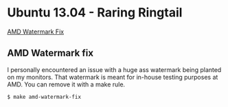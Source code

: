 # Ubuntu 13.04 - Raring Ringtail

[AMD Watermark Fix](#amd-watermark-fix)

## AMD Watermark fix
I personally encountered an issue with a huge ass watermark being planted on my monitors.
That watermark is meant for in-house testing purposes at AMD. You can remove it with a make rule.

```
$ make amd-watermark-fix
```
